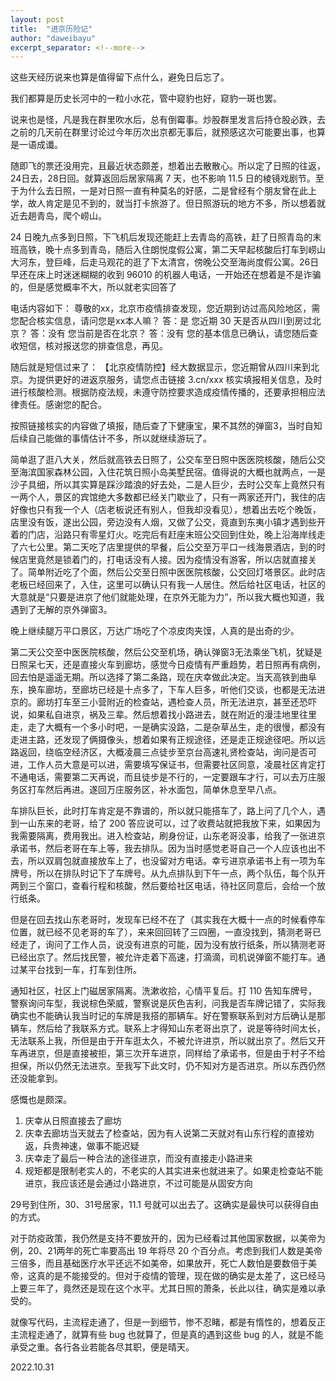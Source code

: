 ```yaml
---
layout: post
title:  "进京历险记"
author: "daweibayu"
excerpt_separator: <!--more-->
---
```


<!--more-->


这些天经历说来也算是值得留下点什么，避免日后忘了。

我们都算是历史长河中的一粒小水花，管中窥豹也好，窥豹一斑也罢。

说来也是怪，凡是我在群里吹水后，总有倒霉事。炒股群里发言后持仓股必跌，去之前的几天前在群里讨论过今年历次出京都无事后，就预感这次可能要出事，也算是一语成谶。

随即飞的票还没用完，且最近状态颇差，想着出去散散心。所以定了日照的往返，24日去，28日回。就算返回后居家隔离 7 天，也不影响 11.5 日的棱镜戏剧节。至于为什么去日照，一是对日照一直有种莫名的好感，二是曾经有个朋友曾在此上学，故人肯定是见不到的，就当打卡旅游了。但日照游玩的地方不多，所以想着就近去趟青岛，爬个崂山。

24 日晚九点多到日照，下飞机后发现还能赶上去青岛的高铁，赶了日照青岛的末班高铁，晚十点多到青岛，随后入住朗悦度假公寓，第二天早起核酸后打车到崂山大河东，登巨峰，后走马观花的逛了下太清宫，傍晚公交至海尚度假公寓。26日早还在床上时迷迷糊糊的收到 96010 的机器人电话，一开始还在想着是不是诈骗的，但是感觉概率不大，所以就老实回答了

电话内容如下：
尊敬的xx，北京市疫情排查发现，您近期到访过高风险地区，需您配合核实信息，请问您是xx本人嘛？  答：是
您近期 30 天是否从四川到房过北京？  答：没有
您当前是否在北京？ 答：没有
您的基本信息已确认，请您随后查收短信，核对报送您的排查信息，再见。

随后就是短信过来了：
【北京疫情防控】经大数据显示，您近期曾从四川来到北京。为提供更好的进返京服务，请您点击链接 3.cn/xxx 核实填报相关信息，及时进行核酸检测。根据防疫法规，未遵守防控要求造成疫情传播的，还要承担相应法律责任。感谢您的配合。

按照链接核实的内容做了填报，随后查了下健康宝，果不其然的弹窗3，当时自知后续自己能做的事情估计不多，所以就继续游玩了。

简单逛了逛八大关，然后就高铁去日照了，公交车至日照中医医院核酸，随后公交至海滨国家森林公园，入住花筑日照小岛美墅民宿。值得说的大概也就两点，一是沙子具细，所以其实算是踩沙踏浪的好去处，二是人巨少，去时公交车上竟然只有一两个人，景区的宾馆绝大多数都已经关门歇业了，只有一两家还开门，我住的店好像也只有我一个人（店老板说还有别人，但我却没看见），想着出去吃个晚饭，店里没有饭，遂出公园，旁边没有人烟，又做了公交，竟直到东夷小镇才遇到些开着的门店，沿路只有零星灯火。吃完后有赶座末班公交回到住处，晚上沿海岸线走了六七公里。第二天吃了店里提供的早餐，后公交至万平口一线海景酒店，到的时候店里竟然是锁着门的，打电话没有人接。因为疫情没有游客，所以店就直接关了。简单附近吃了个面，然后公交至日照中医医院核酸，公交回灯塔景区。此时店老板已经回来了，入住，这里可以确认只有我一人居住。然后给社区电话，社区的大意就是“只要是进京了他们就能处理，在京外无能为力”，所以我大概也知道，我遇到了无解的京外弹窗3。

晚上继续腿万平口景区，万达广场吃了个凉皮肉夹馍，人真的是出奇的少。

第二天公交至中医医院核酸，然后公交至机场，确认弹窗3无法乘坐飞机，犹疑是日照呆七天，还是直接火车到廊坊，感觉今日疫情有严重趋势，若日照再有病例，回去怕是遥遥无期。所以选择了第二条路，现在庆幸做此决定。当天高铁到曲阜东，换车廊坊，至廊坊已经是十点多了，下车人巨多，听他们交谈，也都是无法进京的。廊坊打车至三小营附近的检查站，遇检查人员，所无法进京，甚至还恐吓说，如果私自进京，祸及三辈。然后想着找小路进去，就在附近的漫洼地里往里走，走了大概有一个多小时吧，一是确实没路，二是杂草丛生，走的很慢，都没有走进主路，还发现了俩摄像头，想着如果有正规途径，还是走正规途径吧。所以远路返回，绕临空经济区，大概凌晨三点徒步至京台高速礼贤检查站，询问是否可进，工作人员大意是可以进，需要填写保证书，但需要社区同意，凌晨社区肯定打不通电话，需要第二天再说，而且徒步是不行的，一定要跟车才行，可以去万庄服务区打车然后再进。遂回万庄服务区，补水面包，简单休息至早八点。

车排队巨长，此时打车肯定是不靠谱的，所以就只能搭车了，路上问了几个人，遇到一山东来的老哥，给了 200 答应说可以，过了收费站就把我放下来，如果因为我需要隔离，费用我出。进入检查站，刷身份证，山东老哥没事，给我了一张进京承诺书，然后老哥在车上等，我去排队。因为当时感觉老哥自己一个人应该也出不去，所以双肩包就直接放车上了，也没留对方电话。幸亏进京承诺书上有一项为车牌号，所以在排队时记下了车牌号。从九点排队到下午一点，两个队伍，每个队开两到三个窗口，查看行程和核酸，然后要给社区电话，待社区同意后，会给一个放行纸条。

但是在回去找山东老哥时，发现车已经不在了（其实我在大概十一点的时候看停车位置，就已经不见老哥的车了），来来回回转了三四圈，一直没找到，猜测老哥已经走了，询问了工作人员，说没有进京的可能，因为没有放行纸条，所以猜测老哥已经出京了。然后找民警，被允许走着下高速，打滴滴，司机说弹窗不能打车。通过某平台找到一车，打车到住所。

通知社区，社区上门磁居家隔离。洗漱收拾，心情平复后。打 110 告知车牌号，警察询问车型，我说棕色荣威，警察说是灰色吉利，问我是否车牌记错了，实际我确实也不能确认我当时记的车牌是我搭的那辆车。好在警察联系到对方后确认是那辆车，然后给了我联系方式。联系上才得知山东老哥出京了，说是等待时间太长，无法联系上我，所但是由于开车逛太久，不被允许进京，所以就出京了。然后又开车再进京，但是直接被拒，第三次开车进京，同样给了承诺书，但是由于村子不给担保，所以仍然无法进京。至我写下此文时，仍不知对方是否进京。所以东西仍然还没能拿到。

感慨也是颇深。
1. 庆幸从日照直接去了廊坊
2. 庆幸去廊坊当天就去了检查站，因为有人说第二天就对有山东行程的直接劝返，兵贵神速，做事不能迟疑
3. 庆幸走了最后一种合法的途径进京，而没有直接走小路进来
4. 规矩都是限制老实人的，不老实的人其实进来也就进来了。如果走检查站不能进京，我应该还是会通过小路进京，不过可能是从固安方向


29号到住所，30、31号居家，11.1 号就可以出去了。这确实是最快可以获得自由的方式。

对于防疫政策，我仍然是支持不要放开的，因为已经看过其他国家数据，以美帝为例，20、21两年的死亡率要高出 19 年将尽 20 个百分点。考虑到我们人数是美帝三倍多，而且基础医疗水平还远不如美帝，如果放开，死亡人数怕是要数倍于美帝，这真的是不能接受的。但对于疫情的管理，现在做的确实是太差了，这已经马上要三年了，竟然还是现在这个水平。尤其日照的萧条，长此以往，确实是难以承受的。

就像写代码，主流程走通了，但是一到细节，惨不忍睹，都是有惰性的，想着反正主流程走通了，就算有些 bug 也就算了，但是真的遇到这些 bug 的人，就是不能承受之重。各行各业若能各尽其职，便是晴天。


2022.10.31